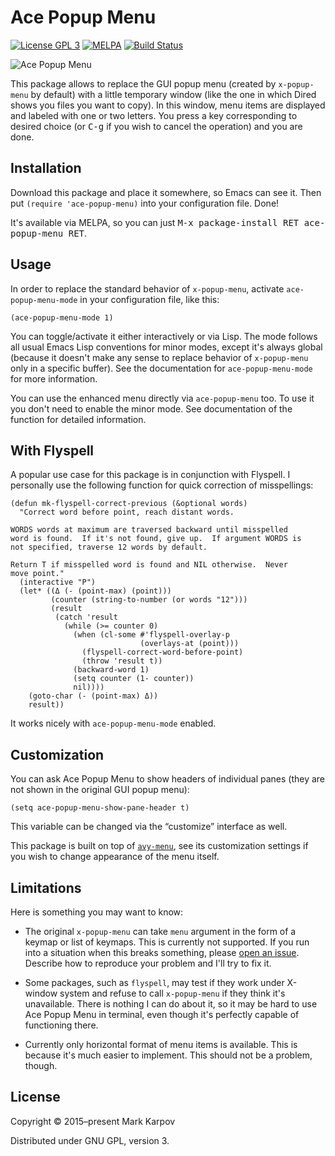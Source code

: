 # Ace Popup Menu

[![License GPL 3](https://img.shields.io/badge/license-GPL_3-green.svg)](http://www.gnu.org/licenses/gpl-3.0.txt)
[![MELPA](https://melpa.org/packages/ace-popup-menu-badge.svg)](https://melpa.org/#/ace-popup-menu)
[![Build Status](https://travis-ci.org/mrkkrp/ace-popup-menu.svg?branch=master)](https://travis-ci.org/mrkkrp/ace-popup-menu)

![Ace Popup Menu](https://raw.githubusercontent.com/mrkkrp/ace-popup-menu/gh-pages/ace-popup-menu.png)

This package allows to replace the GUI popup menu (created by `x-popup-menu`
by default) with a little temporary window (like the one in which Dired
shows you files you want to copy). In this window, menu items are displayed
and labeled with one or two letters. You press a key corresponding to
desired choice (or <kbd>C-g</kbd> if you wish to cancel the operation) and
you are done.

## Installation

Download this package and place it somewhere, so Emacs can see it. Then put
`(require 'ace-popup-menu)` into your configuration file. Done!

It's available via MELPA, so you can just <kbd>M-x package-install RET
ace-popup-menu RET</kbd>.

## Usage

In order to replace the standard behavior of `x-popup-menu`, activate
`ace-popup-menu-mode` in your configuration file, like this:

```emacs-lisp
(ace-popup-menu-mode 1)
```

You can toggle/activate it either interactively or via Lisp. The mode
follows all usual Emacs Lisp conventions for minor modes, except it's always
global (because it doesn't make any sense to replace behavior of
`x-popup-menu` only in a specific buffer). See the documentation for
`ace-popup-menu-mode` for more information.

You can use the enhanced menu directly via `ace-popup-menu` too. To use it
you don't need to enable the minor mode. See documentation of the function
for detailed information.

## With Flyspell

A popular use case for this package is in conjunction with Flyspell. I
personally use the following function for quick correction of misspellings:

```emacs-lisp
(defun mk-flyspell-correct-previous (&optional words)
  "Correct word before point, reach distant words.

WORDS words at maximum are traversed backward until misspelled
word is found.  If it's not found, give up.  If argument WORDS is
not specified, traverse 12 words by default.

Return T if misspelled word is found and NIL otherwise.  Never
move point."
  (interactive "P")
  (let* ((Δ (- (point-max) (point)))
         (counter (string-to-number (or words "12")))
         (result
          (catch 'result
            (while (>= counter 0)
              (when (cl-some #'flyspell-overlay-p
                             (overlays-at (point)))
                (flyspell-correct-word-before-point)
                (throw 'result t))
              (backward-word 1)
              (setq counter (1- counter))
              nil))))
    (goto-char (- (point-max) Δ))
    result))
```

It works nicely with `ace-popup-menu-mode` enabled.

## Customization

You can ask Ace Popup Menu to show headers of individual panes (they are not
shown in the original GUI popup menu):

```emacs-lisp
(setq ace-popup-menu-show-pane-header t)
```

This variable can be changed via the “customize” interface as well.

This package is built on top
of [`avy-menu`](https://github.com/mrkkrp/avy-menu), see its customization
settings if you wish to change appearance of the menu itself.

## Limitations

Here is something you may want to know:

* The original `x-popup-menu` can take `menu` argument in the form of a
  keymap or list of keymaps. This is currently not supported. If you run
  into a situation when this breaks something,
  please [open an issue](https://github.com/mrkkrp/ace-popup-menu/issues).
  Describe how to reproduce your problem and I'll try to fix it.

* Some packages, such as `flyspell`, may test if they work under X-window
  system and refuse to call `x-popup-menu` if they think it's unavailable.
  There is nothing I can do about it, so it may be hard to use Ace Popup
  Menu in terminal, even though it's perfectly capable of functioning there.

* Currently only horizontal format of menu items is available. This is
  because it's much easier to implement. This should not be a problem,
  though.

## License

Copyright © 2015–present Mark Karpov

Distributed under GNU GPL, version 3.
